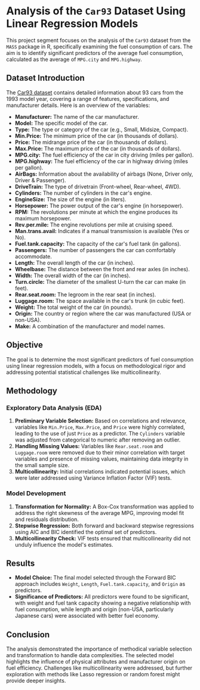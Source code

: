# Analysis of the `Car93` Dataset Using Linear Regression Models

This project segment focuses on the analysis of the `Car93` dataset from the `MASS` package in R, specifically examining the fuel consumption of cars. The aim is to identify significant predictors of the average fuel consumption, calculated as the average of `MPG.city` and `MPG.highway`.

## Dataset Introduction

The [Car93 dataset](https://www.rdocumentation.org/packages/MASS/versions/7.3-60.0.1/topics/Cars93) contains detailed information about 93 cars from the 1993 model year, covering a range of features, specifications, and manufacturer details. Here is an overview of the variables:

- **Manufacturer:** The name of the car manufacturer.
- **Model:** The specific model of the car.
- **Type:** The type or category of the car (e.g., Small, Midsize, Compact).
- **Min.Price:** The minimum price of the car (in thousands of dollars).
- **Price:** The midrange price of the car (in thousands of dollars).
- **Max.Price:** The maximum price of the car (in thousands of dollars).
- **MPG.city:** The fuel efficiency of the car in city driving (miles per gallon).
- **MPG.highway:** The fuel efficiency of the car in highway driving (miles per gallon).
- **AirBags:** Information about the availability of airbags (None, Driver only, Driver & Passenger).
- **DriveTrain:** The type of drivetrain (Front-wheel, Rear-wheel, 4WD).
- **Cylinders:** The number of cylinders in the car's engine.
- **EngineSize:** The size of the engine (in liters).
- **Horsepower:** The power output of the car's engine (in horsepower).
- **RPM:** The revolutions per minute at which the engine produces its maximum horsepower.
- **Rev.per.mile:** The engine revolutions per mile at cruising speed.
- **Man.trans.avail:** Indicates if a manual transmission is available (Yes or No).
- **Fuel.tank.capacity:** The capacity of the car's fuel tank (in gallons).
- **Passengers:** The number of passengers the car can comfortably accommodate.
- **Length:** The overall length of the car (in inches).
- **Wheelbase:** The distance between the front and rear axles (in inches).
- **Width:** The overall width of the car (in inches).
- **Turn.circle:** The diameter of the smallest U-turn the car can make (in feet).
- **Rear.seat.room:** The legroom in the rear seat (in inches).
- **Luggage.room:** The space available in the car's trunk (in cubic feet).
- **Weight:** The total weight of the car (in pounds).
- **Origin:** The country or region where the car was manufactured (USA or non-USA).
- **Make:** A combination of the manufacturer and model names.

## Objective

The goal is to determine the most significant predictors of fuel consumption using linear regression models, with a focus on methodological rigor and addressing potential statistical challenges like multicollinearity.

## Methodology

### Exploratory Data Analysis (EDA)
1. **Preliminary Variable Selection:** Based on correlations and relevance, variables like `Min.Price`, `Max.Price`, and `Price` were highly correlated, leading to the use of just `Price` as a predictor. The `Cylinders` variable was adjusted from categorical to numeric after removing an outlier.
2. **Handling Missing Values:** Variables like `Rear.seat.room` and `Luggage.room` were removed due to their minor correlation with target variables and presence of missing values, maintaining data integrity in the small sample size.
3. **Multicollinearity:** Initial correlations indicated potential issues, which were later addressed using Variance Inflation Factor (VIF) tests.

### Model Development
1. **Transformation for Normality:** A Box-Cox transformation was applied to address the right skewness of the average MPG, improving model fit and residuals distribution.
2. **Stepwise Regression:** Both forward and backward stepwise regressions using AIC and BIC identified the optimal set of predictors.
3. **Multicollinearity Check:** VIF tests ensured that multicollinearity did not unduly influence the model's estimates.

## Results

- **Model Choice:** The final model selected through the Forward BIC approach includes `Weight`, `Length`, `Fuel.tank.capacity`, and `Origin` as predictors.
- **Significance of Predictors:** All predictors were found to be significant, with weight and fuel tank capacity showing a negative relationship with fuel consumption, while length and origin (non-USA, particularly Japanese cars) were associated with better fuel economy.

## Conclusion 

The analysis demonstrated the importance of methodical variable selection and transformation to handle data complexities. The selected model highlights the influence of physical attributes and manufacturer origin on fuel efficiency. Challenges like multicollinearity were addressed, but further exploration with methods like Lasso regression or random forest might provide deeper insights.
